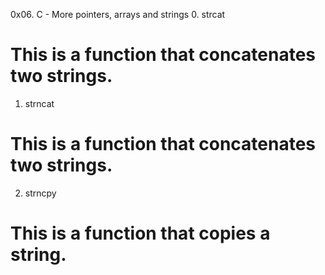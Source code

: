 0x06. C - More pointers, arrays and strings
0. strcat
# This is a function that concatenates two strings.
1. strncat
# This is a function that concatenates two strings.
2. strncpy
# This is a function that copies a string.

